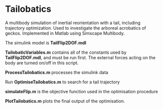 # Tailobatics
A multibody simulation of inertial reorientation with a tail, including trajectory optimization. Used to investigate the arboreal acrobatics of geckos. Implemented in Matlab using Simscape Multibody.

The simulink model is **TailFlip2DOF.mdl**

**TailobaticVariables.m** contains all of the constants used by **TailFlip2DOF.mdl**, and must be run first. The external forces acting on the body are turned on/off in this script.

**ProcessTailobatics.m**  processes the simulink data

Run **OptimiseTailobatics.m** to search for a tail trajectory

**simulateFlip.m** is the objective function used in the optimisation procedure

**PlotTailobatics.m** plots the final output of the optimisation.
